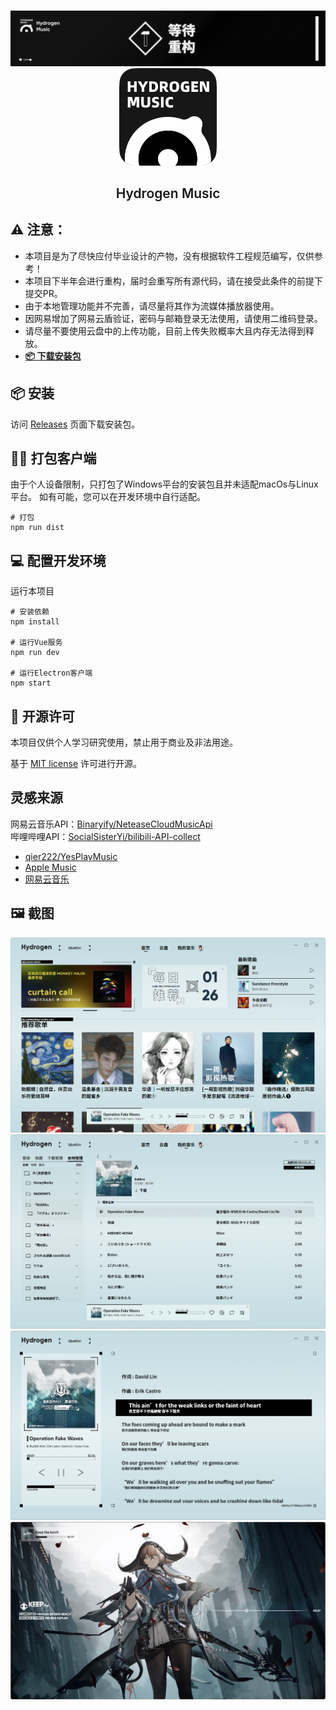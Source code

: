 <br />
<p align="center">
  <a href="https://github.com/Kaidesuyo/Hydrogen-Music" target="blank">
    <img src="img/wait for rebuild.png" alt="">
    <img src="img/icon.png" alt="Logo" width="156" height="156">
  </a>
  <h2 align="center" style="font-weight: 600">Hydrogen Music</h2>

## ⚠️ 注意：
- 本项目是为了尽快应付毕业设计的产物，没有根据软件工程规范编写，仅供参考！
- 本项目下半年会进行重构，届时会重写所有源代码，请在接受此条件的前提下提交PR。
- 由于本地管理功能并不完善，请尽量将其作为流媒体播放器使用。
- 因网易增加了网易云盾验证，密码与邮箱登录无法使用，请使用二维码登录。
- 请尽量不要使用云盘中的上传功能，目前上传失败概率大且内存无法得到释放。
- <a href="#%EF%B8%8F-安装" target="blank"><strong>📦️ 下载安装包</strong></a>

## 📦️ 安装

访问 [Releases](https://github.com/Kaidesuyo/Hydrogen-Music/releases)
页面下载安装包。

## 👷‍♂️ 打包客户端

由于个人设备限制，只打包了Windows平台的安装包且并未适配macOs与Linux平台。
如有可能，您可以在开发环境中自行适配。

```shell
# 打包
npm run dist
```

## :computer: 配置开发环境

运行本项目

```shell
# 安装依赖
npm install

# 运行Vue服务
npm run dev

# 运行Electron客户端
npm start
```

## 📜 开源许可

本项目仅供个人学习研究使用，禁止用于商业及非法用途。

基于 [MIT license](https://opensource.org/licenses/MIT) 许可进行开源。

## 灵感来源

网易云音乐API：[Binaryify/NeteaseCloudMusicApi](https://github.com/Binaryify/NeteaseCloudMusicApi)<br />
哔哩哔哩API：[SocialSisterYi/bilibili-API-collect](https://github.com/SocialSisterYi/bilibili-API-collect)

- [qier222/YesPlayMusic](https://github.com/qier222/YesPlayMusic)
- [Apple Music](https://music.apple.com)
- [网易云音乐](https://music.163.com)

## 🖼️ 截图

![home][home-screenshot]
![playlist][playlist-screenshot]
![lyric][lyric-screenshot]
![music_video][music_video-screenshot]

<!-- MARKDOWN LINKS & IMAGES -->
<!-- https://www.markdownguide.org/basic-syntax/#reference-style-links -->

[home-screenshot]: img/home.png
[playlist-screenshot]: img/playlist.png
[lyric-screenshot]: img/lyric.png
[music_video-screenshot]: img/music_video.png

